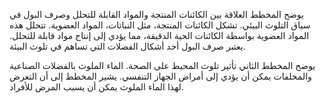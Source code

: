 يوضح المخطط العلاقة بين الكائنات المنتجة والمواد القابلة للتحلل وصرف البول في سياق التلوث البيئي.  تشكل الكائنات المنتجة، مثل النباتات،  المواد العضوية. تتحلل هذه المواد العضوية بواسطة الكائنات الحية الدقيقة، مما يؤدي إلى إنتاج مواد قابلة للتحلل.  يعتبر صرف البول أحد أشكال الفضلات التي تساهم في تلوث البيئة.

يوضح المخطط الثاني تأثير تلوث المحيط على الصحة.  الماء الملوث بالفضلات الصناعية والمخلفات يمكن أن يؤدي إلى أمراض الجهاز التنفسي.  يشير المخطط إلى أن التعرض لهذا الماء الملوث يمكن أن يسبب المرض للأفراد.